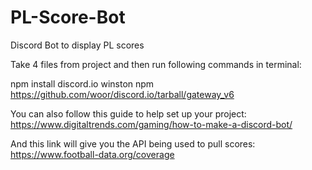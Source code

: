 # PL-Score-Bot
Discord Bot to display PL scores

Take 4 files from project and then run following commands in terminal:

npm install discord.io winston
npm https://github.com/woor/discord.io/tarball/gateway_v6

You can also follow this guide to help set up your project: https://www.digitaltrends.com/gaming/how-to-make-a-discord-bot/

And this link will give you the API being used to pull scores: https://www.football-data.org/coverage

